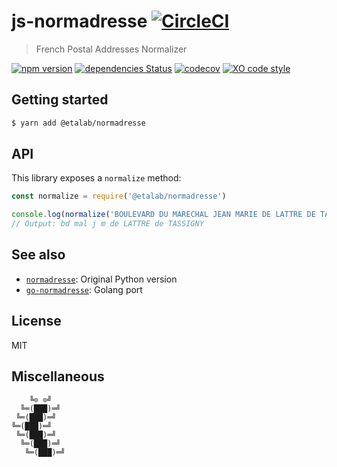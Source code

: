 # js-normadresse [![CircleCI](https://circleci.com/gh/etalab/js-normadresse.svg?style=svg)](https://circleci.com/gh/etalab/js-normadresse)

> French Postal Addresses Normalizer

[![npm version](https://badgen.net/npm/v/@etalab/normadresse)](https://www.npmjs.com/package/@etalab/normadresse)
[![dependencies Status](https://badgen.net/david/dep/etalab/js-normadresse)](https://david-dm.org/etalab/js-normadresse)
[![codecov](https://badgen.net/codecov/c/github/etalab/js-normadresse)](https://codecov.io/gh/etalab/js-normadresse)
[![XO code style](https://badgen.net/badge/code%20style/XO/cyan)](https://github.com/xojs/xo)

## Getting started

```bash
$ yarn add @etalab/normadresse
```

## API

This library exposes a `normalize` method:

```js
const normalize = require('@etalab/normadresse')

console.log(normalize('BOULEVARD DU MARECHAL JEAN MARIE DE LATTRE DE TASSIGNY'))
// Output: bd mal j m de LATTRE de TASSIGNY
```

## See also

- [`normadresse`](https://github.com/etalab/normadresse): Original Python version
- [`go-normadresse`](https://github.com/united-drivers/go-normadresse): Golang port

## License

MIT


## Miscellaneous

```
    ╚⊙ ⊙╝
  ╚═(███)═╝
 ╚═(███)═╝
╚═(███)═╝
 ╚═(███)═╝
  ╚═(███)═╝
   ╚═(███)═╝
```
